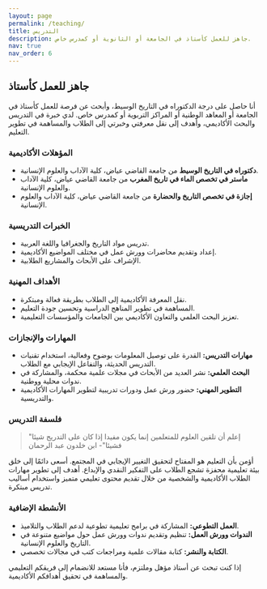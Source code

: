 ```yaml
---
layout: page
permalink: /teaching/
title: التدريس
description: جاهز للعمل كأستاذ في الجامعة أو الثانوية أو كمدرس خاص.
nav: true
nav_order: 6
---
```


## جاهز للعمل كأستاذ

أنا حاصل على درجة الدكتوراه في التاريخ الوسيط، وأبحث عن فرصة للعمل كأستاذ في الجامعة أو المعاهد الوطنية أو المراكز التربوية أو كمدرس خاص. لدي خبرة في التدريس والبحث الأكاديمي، وأهدف إلى نقل معرفتي وخبرتي إلى الطلاب والمساهمة في تطوير التعليم.

### المؤهلات الأكاديمية

- **دكتوراه في التاريخ الوسيط** من جامعة القاضي عياض، كلية الآداب والعلوم الإنسانية.
- **ماستر في تخصص الماء في تاريخ المغرب** من جامعة القاضي عياض، كلية الآداب والعلوم الإنسانية.
- **إجازة في تخصص التاريخ والحضارة** من جامعة القاضي عياض، كلية الآداب والعلوم الإنسانية.

### الخبرات التدريسية

- تدريس مواد التاريخ والجغرافيا واللغة العربية.
- إعداد وتقديم محاضرات وورش عمل في مختلف المواضيع الأكاديمية.
- الإشراف على الأبحاث والمشاريع الطلابية.

### الأهداف المهنية

- نقل المعرفة الأكاديمية إلى الطلاب بطريقة فعالة ومبتكرة.
- المساهمة في تطوير المناهج الدراسية وتحسين جودة التعليم.
- تعزيز البحث العلمي والتعاون الأكاديمي بين الجامعات والمؤسسات التعليمية.

### المهارات والإنجازات

- **مهارات التدريس:** القدرة على توصيل المعلومات بوضوح وفعالية، استخدام تقنيات التدريس الحديثة، والتفاعل الإيجابي مع الطلاب.
- **البحث العلمي:** نشر العديد من الأبحاث في مجلات علمية محكمة، والمشاركة في ندوات محلية ووطنية.
- **التطوير المهني:** حضور ورش عمل ودورات تدريبية لتطوير المهارات الأكاديمية والتدريسية.

### فلسفة التدريس

> "إعلم أن تلقين العلوم للمتعلمين إنما يكون مفيدا إذا كان على التدريج شيئا فشيئا"- ابن خلدون عبد الرحمان

أؤمن بأن التعليم هو المفتاح لتحقيق التغيير الإيجابي في المجتمع. أسعى دائمًا إلى خلق بيئة تعليمية محفزة تشجع الطلاب على التفكير النقدي والإبداع. أهدف إلى تطوير مهارات الطلاب الأكاديمية والشخصية من خلال تقديم محتوى تعليمي متميز واستخدام أساليب تدريس مبتكرة.

### الأنشطة الإضافية

- **العمل التطوعي:** المشاركة في برامج تعليمية تطوعية لدعم الطلاب والتلاميذ.
- **الندوات وورش العمل:** تنظيم وتقديم ندوات وورش عمل حول مواضيع متنوعة في التاريخ والعلوم الإنسانية.
- **الكتابة والنشر:** كتابة مقالات علمية ومراجعات كتب في مجالات تخصصي.

إذا كنت تبحث عن أستاذ مؤهل وملتزم، فأنا مستعد للانضمام إلى فريقكم التعليمي والمساهمة في تحقيق أهدافكم الأكاديمية.
